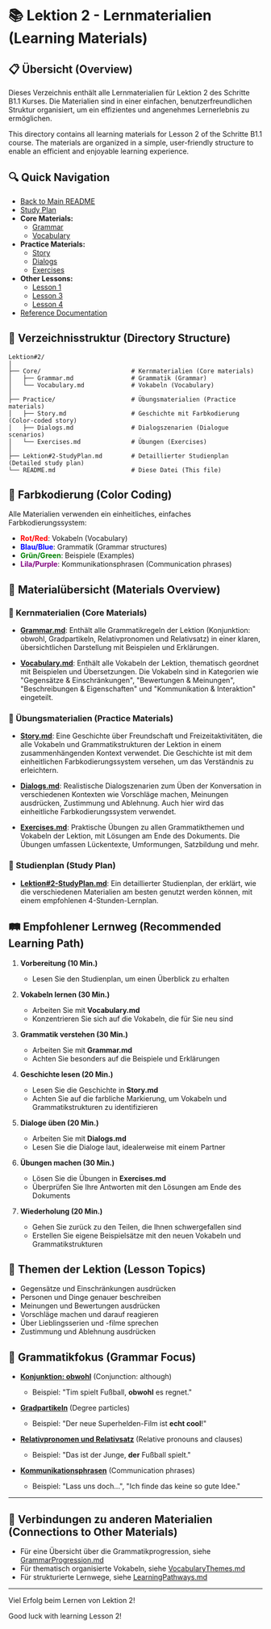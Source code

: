 # 📚 Lektion 2 - Lernmaterialien (Learning Materials)

## 📋 Übersicht (Overview)

Dieses Verzeichnis enthält alle Lernmaterialien für Lektion 2 des Schritte B1.1 Kurses. Die Materialien sind in einer einfachen, benutzerfreundlichen Struktur organisiert, um ein effizientes und angenehmes Lernerlebnis zu ermöglichen.

This directory contains all learning materials for Lesson 2 of the Schritte B1.1 course. The materials are organized in a simple, user-friendly structure to enable an efficient and enjoyable learning experience.

## 🔍 Quick Navigation

- [Back to Main README](../README.md)
- [Study Plan](Lektion%232-StudyPlan.md)
- **Core Materials:**
  - [Grammar](Core/Grammar.md)
  - [Vocabulary](Core/Vocabulary.md)
- **Practice Materials:**
  - [Story](Practice/Story.md)
  - [Dialogs](Practice/Dialogs.md)
  - [Exercises](Practice/Exercises.md)
- **Other Lessons:**
  - [Lesson 1](../Lektion%231/README.md)
  - [Lesson 3](../Lektion%233/README.md)
  - [Lesson 4](../Lektion%234/README.md)
- [Reference Documentation](../reference_docs/README.md)

## 📁 Verzeichnisstruktur (Directory Structure)

```
Lektion#2/
│
├── Core/                         # Kernmaterialien (Core materials)
│   ├── Grammar.md                # Grammatik (Grammar)
│   └── Vocabulary.md             # Vokabeln (Vocabulary)
│
├── Practice/                     # Übungsmaterialien (Practice materials)
│   ├── Story.md                  # Geschichte mit Farbkodierung (Color-coded story)
│   ├── Dialogs.md                # Dialogszenarien (Dialogue scenarios)
│   └── Exercises.md              # Übungen (Exercises)
│
├── Lektion#2-StudyPlan.md        # Detaillierter Studienplan (Detailed study plan)
└── README.md                     # Diese Datei (This file)
```

## 🎨 Farbkodierung (Color Coding)

Alle Materialien verwenden ein einheitliches, einfaches Farbkodierungssystem:

- <span style="color:red;">**Rot/Red**</span>: Vokabeln (Vocabulary)
- <span style="color:blue;">**Blau/Blue**</span>: Grammatik (Grammar structures)
- <span style="color:green;">**Grün/Green**</span>: Beispiele (Examples)
- <span style="color:purple;">**Lila/Purple**</span>: Kommunikationsphrasen (Communication phrases)

## 📑 Materialübersicht (Materials Overview)

### 📕 Kernmaterialien (Core Materials)

- **[Grammar.md](Core/Grammar.md)**: Enthält alle Grammatikregeln der Lektion (Konjunktion: obwohl, Gradpartikeln, Relativpronomen und Relativsatz) in einer klaren, übersichtlichen Darstellung mit Beispielen und Erklärungen.

- **[Vocabulary.md](Core/Vocabulary.md)**: Enthält alle Vokabeln der Lektion, thematisch geordnet mit Beispielen und Übersetzungen. Die Vokabeln sind in Kategorien wie "Gegensätze & Einschränkungen", "Bewertungen & Meinungen", "Beschreibungen & Eigenschaften" und "Kommunikation & Interaktion" eingeteilt.

### 📝 Übungsmaterialien (Practice Materials)

- **[Story.md](Practice/Story.md)**: Eine Geschichte über Freundschaft und Freizeitaktivitäten, die alle Vokabeln und Grammatikstrukturen der Lektion in einem zusammenhängenden Kontext verwendet. Die Geschichte ist mit dem einheitlichen Farbkodierungssystem versehen, um das Verständnis zu erleichtern.

- **[Dialogs.md](Practice/Dialogs.md)**: Realistische Dialogszenarien zum Üben der Konversation in verschiedenen Kontexten wie Vorschläge machen, Meinungen ausdrücken, Zustimmung und Ablehnung. Auch hier wird das einheitliche Farbkodierungssystem verwendet.

- **[Exercises.md](Practice/Exercises.md)**: Praktische Übungen zu allen Grammatikthemen und Vokabeln der Lektion, mit Lösungen am Ende des Dokuments. Die Übungen umfassen Lückentexte, Umformungen, Satzbildung und mehr.

### 📅 Studienplan (Study Plan)

- **[Lektion#2-StudyPlan.md](Lektion%232-StudyPlan.md)**: Ein detaillierter Studienplan, der erklärt, wie die verschiedenen Materialien am besten genutzt werden können, mit einem empfohlenen 4-Stunden-Lernplan.

## 🛤️ Empfohlener Lernweg (Recommended Learning Path)

1. **Vorbereitung (10 Min.)**
   - Lesen Sie den Studienplan, um einen Überblick zu erhalten

2. **Vokabeln lernen (30 Min.)**
   - Arbeiten Sie mit **Vocabulary.md**
   - Konzentrieren Sie sich auf die Vokabeln, die für Sie neu sind

3. **Grammatik verstehen (30 Min.)**
   - Arbeiten Sie mit **Grammar.md**
   - Achten Sie besonders auf die Beispiele und Erklärungen

4. **Geschichte lesen (20 Min.)**
   - Lesen Sie die Geschichte in **Story.md**
   - Achten Sie auf die farbliche Markierung, um Vokabeln und Grammatikstrukturen zu identifizieren

5. **Dialoge üben (20 Min.)**
   - Arbeiten Sie mit **Dialogs.md**
   - Lesen Sie die Dialoge laut, idealerweise mit einem Partner

6. **Übungen machen (30 Min.)**
   - Lösen Sie die Übungen in **Exercises.md**
   - Überprüfen Sie Ihre Antworten mit den Lösungen am Ende des Dokuments

7. **Wiederholung (20 Min.)**
   - Gehen Sie zurück zu den Teilen, die Ihnen schwergefallen sind
   - Erstellen Sie eigene Beispielsätze mit den neuen Vokabeln und Grammatikstrukturen

## 📌 Themen der Lektion (Lesson Topics)

- Gegensätze und Einschränkungen ausdrücken
- Personen und Dinge genauer beschreiben
- Meinungen und Bewertungen ausdrücken
- Vorschläge machen und darauf reagieren
- Über Lieblingsserien und -filme sprechen
- Zustimmung und Ablehnung ausdrücken

## 🔄 Grammatikfokus (Grammar Focus)

- **[Konjunktion: obwohl](Core/Grammar.md#konjunktion-obwohl-conjunction-although)** (Conjunction: although)
  - Beispiel: "Tim spielt Fußball, **obwohl** es regnet."

- **[Gradpartikeln](Core/Grammar.md#gradpartikeln-degree-particles)** (Degree particles)
  - Beispiel: "Der neue Superhelden-Film ist **echt cool**!"

- **[Relativpronomen und Relativsatz](Core/Grammar.md#relativpronomen-und-relativsatz-relative-pronouns-and-clauses)** (Relative pronouns and clauses)
  - Beispiel: "Das ist der Junge, **der** Fußball spielt."

- **[Kommunikationsphrasen](Core/Grammar.md#kommunikationsphrasen-communication-phrases)** (Communication phrases)
  - Beispiel: "Lass uns doch...", "Ich finde das keine so gute Idee."

---

## 🔗 Verbindungen zu anderen Materialien (Connections to Other Materials)

- Für eine Übersicht über die Grammatikprogression, siehe [GrammarProgression.md](../reference_docs/GrammarProgression.md#lektion-2-grammar-focus)
- Für thematisch organisierte Vokabeln, siehe [VocabularyThemes.md](../reference_docs/VocabularyThemes.md)
- Für strukturierte Lernwege, siehe [LearningPathways.md](../reference_docs/LearningPathways.md)

---

Viel Erfolg beim Lernen von Lektion 2!

Good luck with learning Lesson 2!
